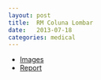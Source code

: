 ```yaml
---
layout: post
title:  RM Coluna Lombar
date:   2013-07-18 
categories: medical
---
```


* [Images](/files/2013-07-18_rm_raquis_lombar/INDEX.HTM)
* [Report](/files/2013-07-18_rm_raquis_lombar/IHE_PDI/00000001/00000000/00000000.PDF)

